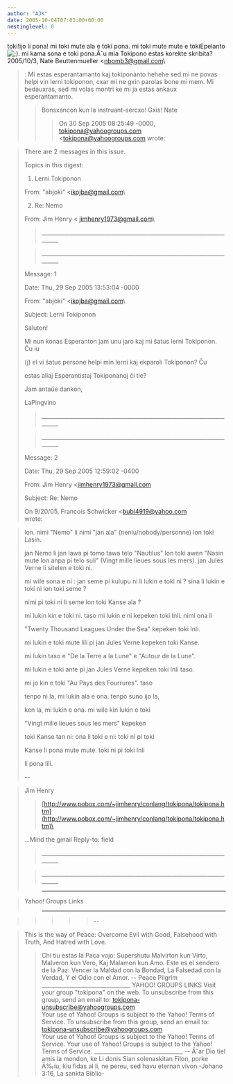 ```yaml
---
author: "AJK"
date: 2005-10-04T07:03:00+00:00
nestinglevel: 0
---
```

toki!ijo li pona! mi toki mute ala e toki pona. mi toki mute mute e tokiEpelanto ![;)](images/smilies/icon_e_wink.gif "Wink"). mi kama sona e toki pona.Äˆu mia Tokipono estas korekte skribita?2005/10/3, Nate Beuttenmueller <[nbomb3@gmail.com](mailto://nbomb3@gmail.com)\
>:
> Mi estas esperantamanto kaj tokiponanto hehehe sed mi ne povas helpi vin
> lerni tokiponon, cxar mi ne gxin parolas bone mi mem. Mi bedauxras, sed mi
> volas montri ke mi ja estas ankaux esperantamanto.
>> Bonsxancon kun la instruant-sercxo!
>> Gxis!
> Nate
>>> On 30 Sep 2005 08:25:49 -0000, [tokipona@yahoogroups.com](mailto://tokipona@yahoogroups.com)\
> <[tokipona@yahoogroups.com](mailto://tokipona@yahoogroups.com) 
> wrote:

> 
>> 
> There are 2 messages in this issue.
> 
>> 
> Topics in this digest:
> 
>> 
> 1. Lerni Tokiponon
> 
> From: "abjoki" <[ikojba@gmail.com](mailto://ikojba@gmail.com)\
>> 
> 2. Re: Nemo
> 
> From: Jim Henry < [jimhenry1973@gmail.com](mailto://jimhenry1973@gmail.com)\
>> 
>> 
>> 
>> \_\_\_\_\_\_\_\_\_\_\_\_\_\_\_\_\_\_\_\_\_\_\_\_\_\_\_\_\_\_\_\_\_\_\_\_\_\_\_\_\_\_\_\_\_\_\_\_\_\_\_\_\_\_\_\_\_\_\_\_\_\_\_\_\_\_\_\_\_\_\_\_
> 
>> \_\_\_\_\_\_\_\_\_\_\_\_\_\_\_\_\_\_\_\_\_\_\_\_\_\_\_\_\_\_\_\_\_\_\_\_\_\_\_\_\_\_\_\_\_\_\_\_\_\_\_\_\_\_\_\_\_\_\_\_\_\_\_\_\_\_\_\_\_\_\_\_
> 
>> 
> Message: 1
> 
> Date: Thu, 29 Sep 2005 13:53:04 -0000
> 
> From: "abjoki" <[ikojba@gmail.com](mailto://ikojba@gmail.com)\
>> 
> Subject: Lerni Tokiponon
> 
>> 
> Saluton!
> 
>> 
> Mi nun konas Esperanton jam unu jaro kaj mi ŝatus lerni Tokiponon.
> Ĉu iu
> 
> (j) el vi ŝatus persone helpi min lerni kaj ekparoli Tokiponon?
> Ĉu
> 
> estas aliaj Esperantistaj Tokiponanoj ĉi tie?
> 
>> 
> Jam antaŭe dankon,
> 
>> 
> LaPingvino
> 
>> 
>> 
>> 
>> 
>> \_\_\_\_\_\_\_\_\_\_\_\_\_\_\_\_\_\_\_\_\_\_\_\_\_\_\_\_\_\_\_\_\_\_\_\_\_\_\_\_\_\_\_\_\_\_\_\_\_\_\_\_\_\_\_\_\_\_\_\_\_\_\_\_\_\_\_\_\_\_\_\_
> 
>> \_\_\_\_\_\_\_\_\_\_\_\_\_\_\_\_\_\_\_\_\_\_\_\_\_\_\_\_\_\_\_\_\_\_\_\_\_\_\_\_\_\_\_\_\_\_\_\_\_\_\_\_\_\_\_\_\_\_\_\_\_\_\_\_\_\_\_\_\_\_\_\_
> 
>> 
> Message: 2
> 
> Date: Thu, 29 Sep 2005 12:59:02 -0400
> 
> From: Jim Henry <[jimhenry1973@gmail.com](mailto://jimhenry1973@gmail.com) 
>> 
> Subject: Re: Nemo
> 
>> 
> On 9/20/05, Francois Schwicker <[bubi4919@yahoo.com](mailto://bubi4919@yahoo.com)\
> wrote:

> 
> 
>> 
> 
> lon. nimi "Nemo" li nimi "jan ala" (neniu/nobody/personne) lon toki
> Lasin.
> 
> 
> jan Nemo li jan lawa pi tomo tawa telo "Nautilus" lon toki awen "Nasin
> mute lon anpa pi telo suli" (Vingt mille lieues sous les mers). jan Jules
> Verne li sitelen e toki ni.
> 
> 
> mi wile sona e ni : jan seme pi kulupu ni li lukin e toki ni ? sina li
> lukin e toki ni lon toki seme ?
> 
>> 
> 
> nimi pi toki ni li seme lon toki Kanse ala ?
> 
>> 
> mi lukin kin e toki ni. taso mi lukin e ni kepeken toki Inli. nimi ona
> li
> 
> "Twenty Thousand Leagues Under the Sea" kepeken toki Inli.
> 
>> 
> mi lukin e toki mute lili pi jan Jules Verne kepeken toki Kanse.
> 
> mi lukin taso e "De la Terre a la Lune" e "Autour de la Lune".
> 
> mi lukin e toki ante pi jan Jules Verne kepeken toki Inli taso.
> 
>> 
> mi jo kin e toki "Au Pays des Fourrures". taso
> 
> tenpo ni la, mi lukin ala e ona. tenpo suno ijo la,
> 
> ken la, mi lukin e ona. mi wile kin lukin e toki
> 
> "Vingt mille lieues sous les mers" kepeken
> 
> toki Kanse tan ni: ona li toki e ni: toki ni pi toki
> 
> Kanse li pona mute mute. toki ni pi toki Inli
> 
> li pona lili.
> 
>> 
> --

> 
> Jim Henry
> 
>> [http://www.pobox.com/~jimhenry/conlang/tokipona/tokipona.htm](http://www.pobox.com/~jimhenry/conlang/tokipona/tokipona.htm)\
> 
> ...Mind the gmail Reply-to: field
> 
>> 
>> 
>> \_\_\_\_\_\_\_\_\_\_\_\_\_\_\_\_\_\_\_\_\_\_\_\_\_\_\_\_\_\_\_\_\_\_\_\_\_\_\_\_\_\_\_\_\_\_\_\_\_\_\_\_\_\_\_\_\_\_\_\_\_\_\_\_\_\_\_\_\_\_\_\_
> 
>> \_\_\_\_\_\_\_\_\_\_\_\_\_\_\_\_\_\_\_\_\_\_\_\_\_\_\_\_\_\_\_\_\_\_\_\_\_\_\_\_\_\_\_\_\_\_\_\_\_\_\_\_\_\_\_\_\_\_\_\_\_\_\_\_\_\_\_\_\_\_\_\_
> 
>> 
>> 
>> 
>> ------------------------------------------------------------------------

> 
> Yahoo! Groups Links
> 
>> 
>> 
>> 
>> 
>> ------------------------------------------------------------------------

> 
>> 
>> 
>> 
>> 
>>>>> --

> This is the way of Peace:
> Overcome Evil with Good,
> Falsehood with Truth,
> And Hatred with Love.
>> Chi tiu estas la Paca vojo:
> Supershutu Malvirton kun Virto,
> Malveron kun Vero,
> Kaj Malamon kun Amo.
>> Este es el sendero de la Paz:
> Vencer la Maldad con la Bondad,
> La Falsedad con la Verdad,
> Y el Odio con el Amor.
> --
Peace Pilgrim
> \_\_\_\_\_\_\_\_\_\_\_\_\_\_\_\_\_\_\_\_\_\_\_\_\_\_\_\_\_\_\_\_
> YAHOO! GROUPS LINKS
>> Visit your group "tokipona" on the web.
>> To unsubscribe from this group, send an email to:
> [tokipona-unsubscribe@yahoogroups.com](mailto://tokipona-unsubscribe@yahoogroups.com)\
>> Your use of Yahoo! Groups is subject to the Yahoo! Terms of Service.
> To unsubscribe from this group, send an email to:
> [tokipona-unsubscribe@yahoogroups.com](mailto://tokipona-unsubscribe@yahoogroups.com)\
>> Your use of Yahoo! Groups is subject to the Yahoo! Terms of Service.
> Your use of Yahoo! Groups is subject to the Yahoo! Terms of Service.
> \_\_\_\_\_\_\_\_\_\_\_\_\_\_\_\_\_\_\_\_\_\_\_\_\_\_\_\_\_\_\_\_
>--
Äˆar Dio tiel amis la mondon, ke Li donis Sian solenaskitan Filon, porke Ä‰iu, kiu fidas al li, ne pereu, sed havu eternan vivon.-Johano 3:16, La sankta Biblio-